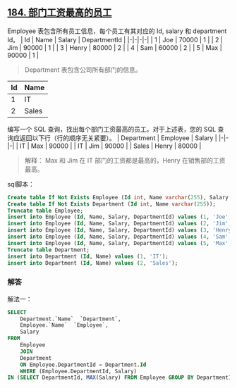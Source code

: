 ## [184. 部门工资最高的员工](https://leetcode-cn.com/problems/department-highest-salary/)
Employee 表包含所有员工信息，每个员工有其对应的 Id, salary 和 department Id。
| Id | Name  | Salary | DepartmentId |
|-|-|-|-|
| 1  | Joe   | 70000  | 1            |
| 2  | Jim   | 90000  | 1            |
| 3  | Henry | 80000  | 2            |
| 4  | Sam   | 60000  | 2            |
| 5  | Max   | 90000  | 1            |
> Department 表包含公司所有部门的信息。 

| Id | Name     |
|-|-|
| 1  | IT       |
| 2  | Sales    |
编写一个 SQL 查询，找出每个部门工资最高的员工。对于上述表，您的 SQL 查询应返回以下行（行的顺序无关紧要）。
| Department | Employee | Salary |
|-|-|-|
| IT         | Max      | 90000  |
| IT         | Jim      | 90000  |
| Sales      | Henry    | 80000  |
> 解释：
> Max 和 Jim 在 IT 部门的工资都是最高的，Henry 在销售部的工资最高。

sql脚本：
```sql
Create table If Not Exists Employee (Id int, Name varchar(255), Salary int, DepartmentId int);
Create table If Not Exists Department (Id int, Name varchar(255));
Truncate table Employee;
insert into Employee (Id, Name, Salary, DepartmentId) values (1, 'Joe', 70000, 1);
insert into Employee (Id, Name, Salary, DepartmentId) values (2, 'Jim', 90000, 1);
insert into Employee (Id, Name, Salary, DepartmentId) values (3, 'Henry', 80000, 2);
insert into Employee (Id, Name, Salary, DepartmentId) values (4, 'Sam', 60000, 2);
insert into Employee (Id, Name, Salary, DepartmentId) values (5, 'Max', 90000, 1);
Truncate table Department;
insert into Department (Id, Name) values (1, 'IT');
insert into Department (Id, Name) values (2, 'Sales');
```
### 解答
解法一：
```sql
SELECT 
	Department.`Name`  `Department`, 
	Employee.`Name`  `Employee`, 
	Salary 
FROM 
	Employee 
	JOIN 
	Department 
	ON Employee.DepartmentId = Department.Id 
	WHERE (Employee.DepartmentId, Salary)
IN (SELECT DepartmentId, MAX(Salary) FROM Employee GROUP BY DepartmentId);
```